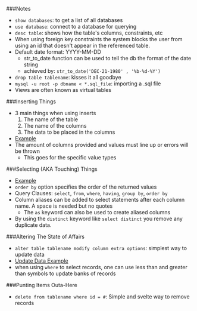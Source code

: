 ###Notes

* `show databases`: to get a list of all databases
* `use database`: connect to a database for querying
* `desc table`: shows how the table's columns, constraints, etc
* When using foreign key constraints the system blocks the user from
using an id that doesn't appear in the referenced table.
* Default date format: YYYY-MM-DD
  * str_to_date function can be used to tell the db the format of the
  date string
  * achieved by: `str_to_date('DEC-21-1980' , '%b-%d-%Y')`
* `drop table tablename`: kisses it all goodbye
* `mysql -u root -p dbname < *.sql_file`: importing a .sql file
* Views are often known as virtual tables

###Inserting Things

* 3 main things when using inserts
  1. The name of the table
  1. The name of the columns
  1. The data to be placed in the columns
* [Example][1]
* The amount of columns provided and values must line up or errors will
be thrown
  * This goes for the specific value types

###Selecting (AKA Touching) Things

* [Example][2]
* `order by` option specifies the order of the returned values
* Query Clauses: `select`, `from`, `where`, `having`, `group by`, `order by`
* Column aliases can be added to select statements after each column
name. A space is needed but no quotes
  * The `as` keyword can also be used to create aliased columns
* By using the `distinct` keyword like `select distinct` you remove any
duplicate data.

###Altering The State of Affairs 

* `alter table tablename modify column extra options`: simplest way to
update data
* [Update Data Example][3]
* when using `where` to select records, one can use less than and
greater than symbols to update banks of records

###Punting Items Outa-Here

* `delete from tablename where id = #`: Simple and svelte way to remove
records

[1]: /SqlInsert_Example
[2]: /SqlSelect_Example
[3]: /SqlDataUpdate_Example
